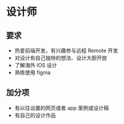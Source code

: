 # 设计师

## 要求

- 热爱前端开发，有兴趣参与远程 Remote 开发
- 对设计有自己独特的想法、设计大胆开放
- 了解海外 IOS 设计
- 熟练使用 figma

## 加分项

- 有以往设置的网页或者 app 案例或设计稿
- 有自己的设计作品
